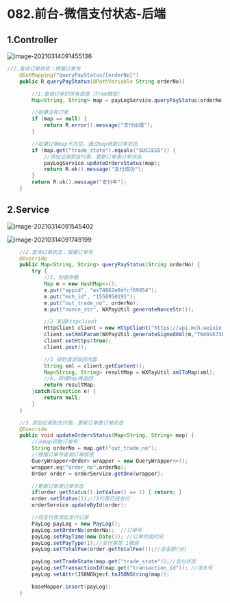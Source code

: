 # 082.前台-微信支付状态-后端

## 1.Controller

![image-20210314091455136](https://raw.githubusercontent.com/TWDH/Leetcode-From-Zero/pictures/img/image-20210314091455136.png)

```java
//2.查询订单状态：根据订单号
    @GetMapping("queryPayStatus/{orderNo}")
    public R queryPayStatus(@PathVariable String orderNo){

        //1.查询订单的所有信息（from微信）
        Map<String, String> map = payLogService.queryPayStatus(orderNo);

        //如果没有订单
        if (map == null) {
            return R.error().message("支付出错");
        }

        //如果订单map不为空，通过map获取订单状态
        if (map.get("trade_state").equals("SUCCESS")) {
            //添加记录到支付表，更新订单表订单状态
            payLogService.updateOrdersStatus(map);
            return R.ok().message("支付成功");
        }
        return R.ok().message("支付中");
    }
```

## 2.Service

![image-20210314091545402](https://raw.githubusercontent.com/TWDH/Leetcode-From-Zero/pictures/img/image-20210314091545402.png)

![image-20210314091749199](https://raw.githubusercontent.com/TWDH/Leetcode-From-Zero/pictures/img/image-20210314091749199.png)

```java
    //2.查询订单状态：根据订单号
    @Override
    public Map<String, String> queryPayStatus(String orderNo) {
        try {
            //1、封装参数
            Map m = new HashMap<>();
            m.put("appid", "wx74862e0dfcf69954");
            m.put("mch_id", "1558950191");
            m.put("out_trade_no", orderNo);
            m.put("nonce_str", WXPayUtil.generateNonceStr());

            //2 发送httpclient
            HttpClient client = new HttpClient("https://api.mch.weixin.qq.com/pay/orderquery");
            client.setXmlParam(WXPayUtil.generateSignedXml(m,"T6m9iK73b0kn9g5v426MKfHQH7X8rKwb"));
            client.setHttps(true);
            client.post();

            //3 得到请求返回内容
            String xml = client.getContent();
            Map<String, String> resultMap = WXPayUtil.xmlToMap(xml);
            //6、转成Map再返回
            return resultMap;
        }catch(Exception e) {
            return null;
        }
    }

    //3.添加记录到支付表，更新订单表订单状态
    @Override
    public void updateOrdersStatus(Map<String, String> map) {
        //从map获取订单号
        String orderNo = map.get("out_trade_no");
        //根据订单号查询订单信息
        QueryWrapper<Order> wrapper = new QueryWrapper<>();
        wrapper.eq("order_no",orderNo);
        Order order = orderService.getOne(wrapper);

        //更新订单表订单状态
        if(order.getStatus().intValue() == 1) { return; }
        order.setStatus(1);//1代表已经支付
        orderService.updateById(order);

        //向支付表添加支付记录
        PayLog payLog = new PayLog();
        payLog.setOrderNo(orderNo);  //订单号
        payLog.setPayTime(new Date()); //订单完成时间
        payLog.setPayType(1);//支付类型 1微信
        payLog.setTotalFee(order.getTotalFee());//总金额(分)

        payLog.setTradeState(map.get("trade_state"));//支付状态
        payLog.setTransactionId(map.get("transaction_id")); //流水号
        payLog.setAttr(JSONObject.toJSONString(map));

        baseMapper.insert(payLog);
    }
```

